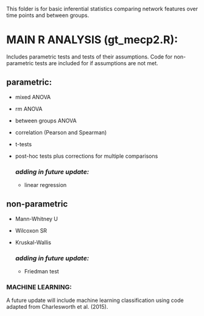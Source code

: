This folder is for basic inferential statistics comparing network features over time points and between groups.

# MAIN R ANALYSIS (gt_mecp2.R):
Includes parametric tests and tests of their assumptions. Code for non-parametric tests are included for if assumptions are not met.

## parametric:
- mixed ANOVA
- rm ANOVA
- between groups ANOVA
- correlation (Pearson and Spearman)
- t-tests
- post-hoc tests plus corrections for multiple comparisons
  
    ### *adding in future update:*
    - linear regression
  
  
## non-parametric
- Mann-Whitney U
- Wilcoxon SR
- Kruskal-Wallis
    
    ### *adding in future update:*
    - Friedman test
    
### MACHINE LEARNING:
A future update will include machine learning classification using code adapted from Charlesworth et al. (2015).
